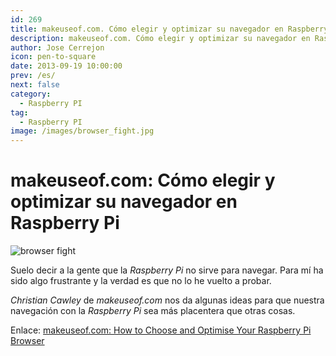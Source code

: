 ```yaml
---
id: 269
title: makeuseof.com. Cómo elegir y optimizar su navegador en Raspberry Pi
description: makeuseof.com. Cómo elegir y optimizar su navegador en Raspberry Pi
author: Jose Cerrejon
icon: pen-to-square
date: 2013-09-19 10:00:00
prev: /es/
next: false
category:
  - Raspberry PI
tag:
  - Raspberry PI
image: /images/browser_fight.jpg
---
```


# makeuseof.com: Cómo elegir y optimizar su navegador en Raspberry Pi

![browser fight](/images/browser_fight.jpg)

Suelo decir a la gente que la *Raspberry Pi* no sirve para navegar. Para mí ha sido algo frustrante y la verdad es que no lo he vuelto a probar. 

*Christian Cawley* de *makeuseof.com* nos da algunas ideas para que nuestra navegación con la *Raspberry Pi* sea más placentera que otras cosas.

Enlace: [makeuseof.com: How to Choose and Optimise Your Raspberry Pi Browser](http://www.makeuseof.com/tag/how-to-choose-and-optimise-your-raspberry-pi-browser/)